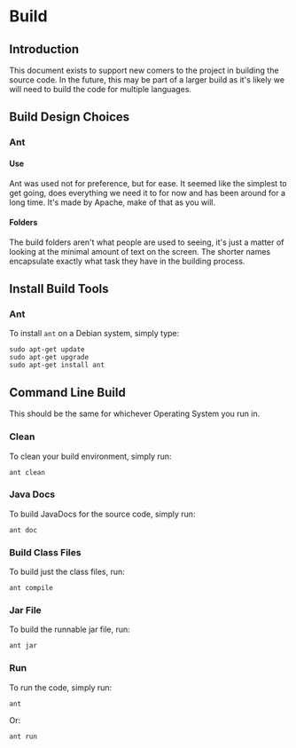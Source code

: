 # Build

## Introduction

This document exists to support new comers to the project in building the source code. In the future, this may be part of a larger build as it's likely we will need to build the code for multiple languages.

## Build Design Choices

### Ant

#### Use

Ant was used not for preference, but for ease. It seemed like the simplest to get going, does everything we need it to for now and has been around for a long time. It's made by Apache, make of that as you will.

#### Folders

The build folders aren't what people are used to seeing, it's just a matter of looking at the minimal amount of text on the screen. The shorter names encapsulate exactly what task they have in the building process.

## Install Build Tools

### Ant

To install `ant` on a Debian system, simply type:

    sudo apt-get update
    sudo apt-get upgrade
    sudo apt-get install ant

## Command Line Build

This should be the same for whichever Operating System you run in.

### Clean

To clean your build environment, simply run:

    ant clean

### Java Docs

To build JavaDocs for the source code, simply run:

    ant doc

### Build Class Files

To build just the class files, run:

    ant compile

### Jar File

To build the runnable jar file, run:

    ant jar

### Run

To run the code, simply run:

    ant

Or:

    ant run
